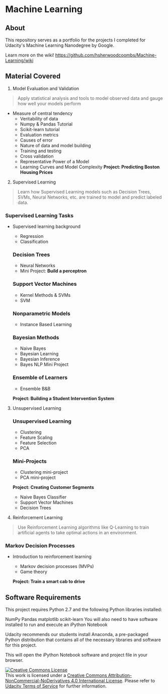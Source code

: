 # Machine Learning

## About
This repository serves as a portfolio for the projects I completed for Udacity's Machine Learning Nanodegree by Google.

Learn more on the wiki! https://github.com/hsherwoodcoombs/Machine-Learning/wiki

## Material Covered
1. Model Evaluation and Validation
> Apply statistical analysis and tools to model observed data and gauge how well your models perform
- Measure of central tendency
	- Veritability of data
	- Numpy & Pandas Tutorial
	- Scikit-learn tutorial
	- Evaluation metrics
	- Causes of error
	- Nature of data and model building
	- Training and testing
	- Cross validation
	- Representative Power of a Model
	- Learning Curves and Model Complexity
**Project: Predicting Boston Housing Prices**

2. Supervised Learning
> Learn how Supervised Learning models such as Decision Trees, SVMs, Neural Networks, etc. are trained to model and predict labeled data.
### Supervised Learning Tasks
- Supervised learning background
	- Regression
	- Classification

	### Decision Trees
	- Neural Networks
	- Mini Project: **Build a perceptron**

	### Support Vector Machines
	- Kernel Methods & SVMs
	- SVM

	### Nonparametric Models
	- Instance Based Learning

	### Bayesian Methods
	- Naive Bayes
	- Bayesian Learning
	- Bayesian Inference
	- Bayes NLP Mini Project

	### Ensemble of Learners  
	- Ensemble B&B

	**Project: Building a Student Intervention System**

3. Unsupervised Learning
	### Unsupervised Learning
	- Clustering
	- Feature Scaling
	- Feature Selection
	- PCA

	### Mini-Projects
	- Clustering mini-project
	- PCA mini-project

	**Project: Creating Customer Segments**
	- Naive Bayes Classifier
	- Support Vector Machines
	- Decision Trees

4. Reinforcement Learning
> Use Reinforcement Learning algorithms like Q-Learning to train artificial agents to take optimal actions in an environment.
### Markov Decision Processes
- Introduction to reinforcement learning
	- Markov decision processes (MVPs)
	- Game theory

	**Project: Train a smart cab to drive** 

## Software Requirements

This project requires Python 2.7 and the following Python libraries installed:

NumPy
Pandas
matplotlib
scikit-learn
You will also need to have software installed to run and execute an iPython Notebook

Udacity recommends our students install Anaconda, a pre-packaged Python distribution that contains all of the necessary libraries and software for this project.


This will open the iPython Notebook software and project file in your browser.

<a rel="license" href="http://creativecommons.org/licenses/by-nc-nd/4.0/"><img alt="Creative Commons License" style="border-width:0" src="https://i.creativecommons.org/l/by-nc-nd/4.0/88x31.png" /></a><br />This work is licensed under a <a rel="license" href="http://creativecommons.org/licenses/by-nc-nd/4.0/">Creative Commons Attribution-NonCommercial-NoDerivatives 4.0 International License</a>. Please refer to [Udacity Terms of Service][1] for further information.

[1]:	https://www.udacity.com/legal